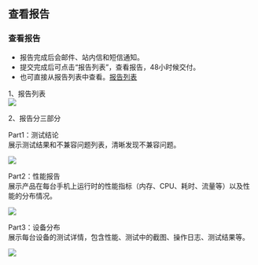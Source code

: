## 查看报告

### 查看报告


- 报告完成后会邮件、站内信和短信通知。
- 提交完成后可点击“报告列表”，查看报告，48小时候交付。
- 也可直接从报告列表中查看。<a targert="_blank" href="http://console.tce.fsphere.cn/debug_http/wetest/report/expert">报告列表</a>   

1、报告列表  
![](https://mc.qcloudimg.com/static/img/027aeb2c161993b93fb4c3743a8948c3/image.png)

2、报告分三部分

Part1：测试结论  
展示测试结果和不兼容问题列表，清晰发现不兼容问题。

![](https://mc.qcloudimg.com/static/img/238d6249a745dcf32ca47dccefbb909b/image.png)

Part2：性能报告  
展示产品在每台手机上运行时的性能指标（内存、CPU、耗时、流量等）以及性能的分布情况。

![](https://mc.qcloudimg.com/static/img/def010a88fc53a1b9ef1bc4b3bff5cab/image.png)

Part3：设备分布  
展示每台设备的测试详情，包含性能、测试中的截图、操作日志、测试结果等。

![](https://mc.qcloudimg.com/static/img/c5d0da2de0a0bea69512d55c68e4e476/image.png)